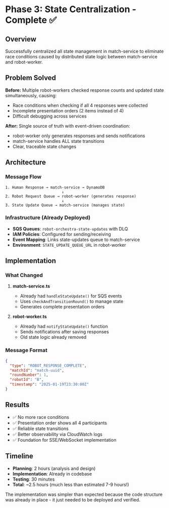 # Phase 3: State Centralization - Complete ✅

## Overview
Successfully centralized all state management in match-service to eliminate race conditions caused by distributed state logic between match-service and robot-worker.

## Problem Solved
**Before:** Multiple robot-workers checked response counts and updated state simultaneously, causing:
- Race conditions when checking if all 4 responses were collected
- Incomplete presentation orders (2 items instead of 4)
- Difficult debugging across services

**After:** Single source of truth with event-driven coordination:
- robot-worker only generates responses and sends notifications
- match-service handles ALL state transitions
- Clear, traceable state changes

## Architecture

### Message Flow
```
1. Human Response → match-service → DynamoDB
                         ↓
2. Robot Request Queue → robot-worker (generates response)
                         ↓
3. State Update Queue → match-service (manages state)
```

### Infrastructure (Already Deployed)
- **SQS Queues**: `robot-orchestra-state-updates` with DLQ
- **IAM Policies**: Configured for sending/receiving
- **Event Mapping**: Links state-updates queue to match-service
- **Environment**: `STATE_UPDATE_QUEUE_URL` in robot-worker

## Implementation

### What Changed
1. **match-service.ts**
   - Already had `handleStateUpdate()` for SQS events
   - Uses `checkAndTransitionRound()` to manage state
   - Generates complete presentation orders

2. **robot-worker.ts**
   - Already had `notifyStateUpdate()` function
   - Sends notifications after saving responses
   - Old state logic already removed

### Message Format
```json
{
  "type": "ROBOT_RESPONSE_COMPLETE",
  "matchId": "match-uuid",
  "roundNumber": 1,
  "robotId": "B",
  "timestamp": "2025-01-19T23:30:00Z"
}
```

## Results
- ✅ No more race conditions
- ✅ Presentation order shows all 4 participants
- ✅ Reliable state transitions
- ✅ Better observability via CloudWatch logs
- ✅ Foundation for SSE/WebSocket implementation

## Timeline
- **Planning**: 2 hours (analysis and design)
- **Implementation**: Already in codebase
- **Testing**: 30 minutes
- **Total**: ~2.5 hours (much less than estimated 7-9 hours!)

The implementation was simpler than expected because the code structure was already in place - it just needed to be deployed and verified.
